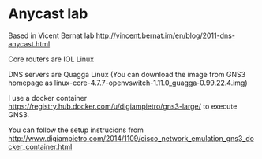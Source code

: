 # Anycast lab 

Based in Vicent Bernat lab http://vincent.bernat.im/en/blog/2011-dns-anycast.html 

Core routers are IOL Linux

DNS servers are Quagga Linux (You can download the image from GNS3 homepage as linux-core-4.7.7-openvswitch-1.11.0_guagga-0.99.22.4.img) 

I use a docker container https://registry.hub.docker.com/u/digiampietro/gns3-large/ to execute GNS3. 

You can follow the setup instrucions from http://www.digiampietro.com/2014/1109/cisco_network_emulation_gns3_docker_container.html
